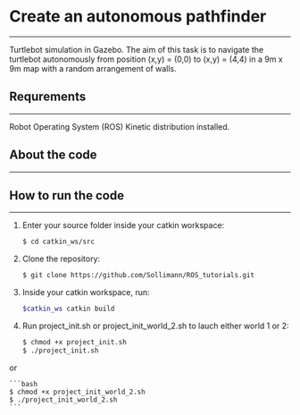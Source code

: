 # Create an autonomous pathfinder #
--------------------------
Turtlebot simulation in Gazebo. The aim of this task is to navigate the turtlebot autonomously from position (x,y) = (0,0) to (x,y) = (4,4) in a 9m x 9m map with a random arrangement of walls.


## Requrements ##
--------------------------
Robot Operating System (ROS) Kinetic distribution installed. 


## About the code ## 
-------------------------


## How to run the code ## 
-------------------------
1. Enter your source folder inside your catkin workspace:
	```bash
	$ cd catkin_ws/src
	```

2. Clone the repository: 
	```bash
	$ git clone https://github.com/Sollimann/ROS_tutorials.git
	```

3. Inside your catkin workspace, run:
	```bash
	$catkin_ws catkin build
	```

4. Run project\_init.sh or project\_init\_world_2.sh to lauch either world 1 or 2:
	```bash
	$ chmod +x project_init.sh
	$ ./project_init.sh
	```
or

	```bash
	$ chmod +x project_init_world_2.sh
	$ ./project_init_world_2.sh
	```


